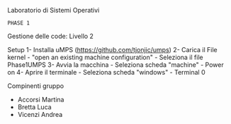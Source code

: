 Laboratorio di Sistemi Operativi 

	PHASE 1

Gestione delle code: Livello 2

Setup 
1- Installa uMPS (https://github.com/tjonjic/umps)
2- Carica il File kernel 
	- "open an existing machine configuration"
	- Seleziona il file Phase1UMPS
3- Avvia la macchina
	- Seleziona scheda "machine"
	- Power on 
4- Aprire il terminale 
	- Seleziona scheda "windows"
	- Terminal 0


Compinenti gruppo
- Accorsi Martina 
- Bretta Luca
- Vicenzi Andrea